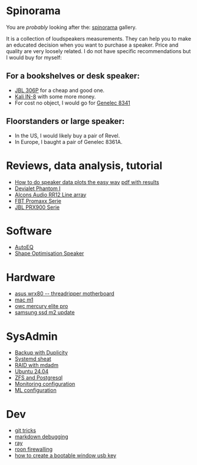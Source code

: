 # Spinorama

You are *probably* looking after the: [spinorama](https://www.spinorama.org/) gallery.

It is a collection of loudspeakers measurements. They can
help you to make an educated decision when you want to purchase a
speaker. Price and quality are very loosely related. I do not have
specific recommendations but I would buy for myself:

## For a bookshelves or desk speaker:
- [JBL 306P](https://pierreaubert.github.io/spinorama/JBL%20306P%20Mark%20ii/ASR/index_asr.html)
  for a cheap and good one.
- [Kali IN-8](https://pierreaubert.github.io/spinorama/Kali%20IN-8/ASR/index_asr.html)
  with some more money.
- For cost no object, I would go for [Genelec 8341](https://pierreaubert.github.io/spinorama/Genelec%208341A/ASR/index_asr.html)

## Floorstanders or large speaker:

- In the US, I would likely buy a pair of Revel.
- In Europe, I baught a pair of Genelec 8361A.


# Reviews, data analysis, tutorial

- [How to do speaker data plots the easy way](/blog/tutorial/easyplot/easyplot.md) [pdf with results](/blog/tutorial/easyplot/easyplot.pdf)
- [Devialet Phantom I](/blog/reviews/20230910-Devialet-Phantom/index.html)
- [Alcons Audio RR12 Line array](/blog/reviews/20221113-Alcons-Audio-beamforming/index.html)
- [FBT Promaxx Serie](/blog/reviews/20221105-FBT-Promaxx/index.html)
- [JBL PRX900 Serie](/blog/reviews/20221103-JBL-PRX900/index.html)


# Software

- [AutoEQ](/blog/software/autoeq.md)
- [Shape Optimisation Speaker](/blog/software/shape_optimisation_speaker.md)


# Hardware

- [asus wrx80 -- threadripper motherboard](/blog/hardware/asus_wrx80.md)
- [mac m1](/blog/hardware/mac_m1.md)
- [owc mercury elite pro](/blog/hardware/owc_mercury_elite_pro.md)
- [samsung ssd m2 update](/blog/hardware/samsung_ssd_magician.md)


# SysAdmin

- [Backup with Duplicity](/blog/sysadmin/backup.md)
- [Systemd sheat](/blog/sysadmin/systemd.md)
- [RAID with mdadm](/blog/sysadmin/mdadm.md)
- [Ubuntu 24.04](/blog/sysadmin/ubuntu-24.04.md)
- [ZFS and Postgresql](/blog/sysadmin/zfs.md)
- [Monitoring configuration](/blog/sysadmin/monitoring.md)
- [ML configuration](/blog/sysadmin/ml.md)


# Dev

- [git tricks](/blog/dev/git.md)
- [markdown debugging](/blog/dev/markdown.md)
- [ray](/blog/dev/ray.md)
- [roon firewalling](/blog/dev/roon.md)
- [how to create a bootable window usb key](/blog/dev/windows.md)



